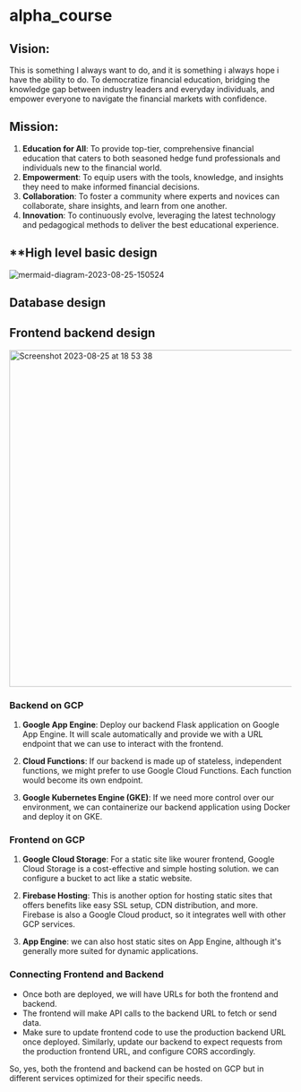 # alpha_course


## Vision:
This is something I always want to do, and it is something i always hope i have the ability to do. 
To democratize financial education, bridging the knowledge gap between industry leaders and everyday individuals, and empower everyone to navigate the financial markets with confidence.


## **Mission**:

1. **Education for All**: To provide top-tier, comprehensive financial education that caters to both seasoned hedge fund professionals and individuals new to the financial world.
2. **Empowerment**: To equip users with the tools, knowledge, and insights they need to make informed financial decisions.
3. **Collaboration**: To foster a community where experts and novices can collaborate, share insights, and learn from one another.
4. **Innovation**: To continuously evolve, leveraging the latest technology and pedagogical methods to deliver the best educational experience.


## **High level basic design 
![mermaid-diagram-2023-08-25-150524](https://github.com/dada325/alpha_course/assets/7775973/4aa540c7-f608-4b09-92d2-be97d1e30409)





## Database design 

## Frontend backend design

<img width="601" alt="Screenshot 2023-08-25 at 18 53 38" src="https://github.com/dada325/alpha_course/assets/7775973/69fba9ad-13ce-484a-97b9-fd1b19d70619">

### Backend on GCP

1. **Google App Engine**: Deploy our backend Flask application on Google App Engine. It will scale automatically and provide we with a URL endpoint that we can use to interact with the frontend.

2. **Cloud Functions**: If our backend is made up of stateless, independent functions, we might prefer to use Google Cloud Functions. Each function would become its own endpoint.

3. **Google Kubernetes Engine (GKE)**: If we need more control over our environment, we can containerize our backend application using Docker and deploy it on GKE.

### Frontend on GCP

1. **Google Cloud Storage**: For a static site like wourer frontend, Google Cloud Storage is a cost-effective and simple hosting solution. we can configure a bucket to act like a static website.

2. **Firebase Hosting**: This is another option for hosting static sites that offers benefits like easy SSL setup, CDN distribution, and more. Firebase is also a Google Cloud product, so it integrates well with other GCP services.

3. **App Engine**: we can also host static sites on App Engine, although it's generally more suited for dynamic applications.

### Connecting Frontend and Backend

- Once both are deployed, we will have URLs for both the frontend and backend. 
- The frontend will make API calls to the backend URL to fetch or send data.
- Make sure to update frontend code to use the production backend URL once deployed. Similarly, update our backend to expect requests from the production frontend URL, and configure CORS accordingly.

So, yes, both the frontend and backend can be hosted on GCP but in different services optimized for their specific needs.
